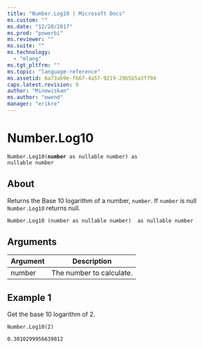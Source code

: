 ```yaml
---
title: "Number.Log10 | Microsoft Docs"
ms.custom: ""
ms.date: "12/28/2017"
ms.prod: "powerbi"
ms.reviewer: ""
ms.suite: ""
ms.technology: 
  - "mlang"
ms.tgt_pltfrm: ""
ms.topic: "language-reference"
ms.assetid: 6a73ab9e-fb67-4a57-9219-29b5b5a3f794
caps.latest.revision: 9
author: "Minewiskan"
ms.author: "owend"
manager: "erikre"
---
```

# Number.Log10
<code>Number.Log10(**number** as nullable number) as nullable number</code>

## About  
Returns the Base 10 logarithm of a number, <code>number</code>. If <code>number</code> is null <code>Number.Log10</code> returns null.
  
```  
Number.Log10 (number as nullable number)  as nullable number  
```  
  
## Arguments  
  
|Argument|Description|  
|------------|---------------|  
|number|The number to calculate.|  
  
## Example 1
Get the base 10 logarithm of 2.


```
Number.Log10(2)
```


```
0.3010299956639812
```

